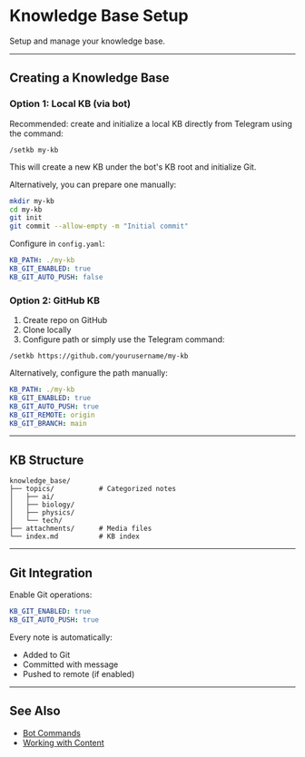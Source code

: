 # Knowledge Base Setup

Setup and manage your knowledge base.

---

## Creating a Knowledge Base

### Option 1: Local KB (via bot)

Recommended: create and initialize a local KB directly from Telegram using the command:

```
/setkb my-kb
```

This will create a new KB under the bot's KB root and initialize Git.

Alternatively, you can prepare one manually:

```bash
mkdir my-kb
cd my-kb
git init
git commit --allow-empty -m "Initial commit"
```

Configure in `config.yaml`:

```yaml
KB_PATH: ./my-kb
KB_GIT_ENABLED: true
KB_GIT_AUTO_PUSH: false
```

### Option 2: GitHub KB

1. Create repo on GitHub
2. Clone locally
3. Configure path or simply use the Telegram command:

```
/setkb https://github.com/yourusername/my-kb
```

Alternatively, configure the path manually:

```yaml
KB_PATH: ./my-kb
KB_GIT_ENABLED: true
KB_GIT_AUTO_PUSH: true
KB_GIT_REMOTE: origin
KB_GIT_BRANCH: main
```

---

## KB Structure

```
knowledge_base/
├── topics/           # Categorized notes
│   ├── ai/
│   ├── biology/
│   ├── physics/
│   └── tech/
├── attachments/      # Media files
└── index.md          # KB index
```

---

## Git Integration

Enable Git operations:

```yaml
KB_GIT_ENABLED: true
KB_GIT_AUTO_PUSH: true
```

Every note is automatically:
- Added to Git
- Committed with message
- Pushed to remote (if enabled)

---

## See Also

- [Bot Commands](bot-commands.md)
- [Working with Content](working-with-content.md)
